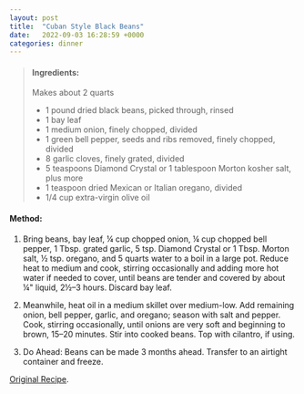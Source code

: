 ```yaml
---
layout: post
title:  "Cuban Style Black Beans"
date:   2022-09-03 16:28:59 +0000
categories: dinner
---
```

> #### Ingredients:
>
> Makes about 2 quarts
>
> - 1 pound dried black beans, picked through, rinsed
> - 1 bay leaf
> - 1 medium onion, finely chopped, divided
> - 1 green bell pepper, seeds and ribs removed, finely chopped, divided
> - 8 garlic cloves, finely grated, divided
> - 5 teaspoons Diamond Crystal or 1 tablespoon Morton kosher salt, plus more
> - 1 teaspoon dried Mexican or Italian oregano, divided
> - 1/4 cup extra-virgin olive oil



#### Method:


1. Bring beans, bay leaf, ¼ cup chopped onion, ¼ cup chopped bell pepper, 1 Tbsp. grated garlic, 5 tsp. Diamond Crystal or 1 Tbsp. Morton salt, ½ tsp. oregano, and 5 quarts water to a boil in a large pot. Reduce heat to medium and cook, stirring occasionally and adding more hot water if needed to cover, until beans are tender and covered by about ¼" liquid, 2½–3 hours. Discard bay leaf.

2. Meanwhile, heat oil in a medium skillet over medium-low. Add remaining onion, bell pepper, garlic, and oregano; season with salt and pepper. Cook, stirring occasionally, until onions are very soft and beginning to brown, 15–20 minutes. Stir into cooked beans. Top with cilantro, if using.

3. Do Ahead: Beans can be made 3 months ahead. Transfer to an airtight container and freeze.


[Original Recipe][original-recipe].

[original-recipe]: https://www.bonappetit.com/recipe/cuban-style-black-beans